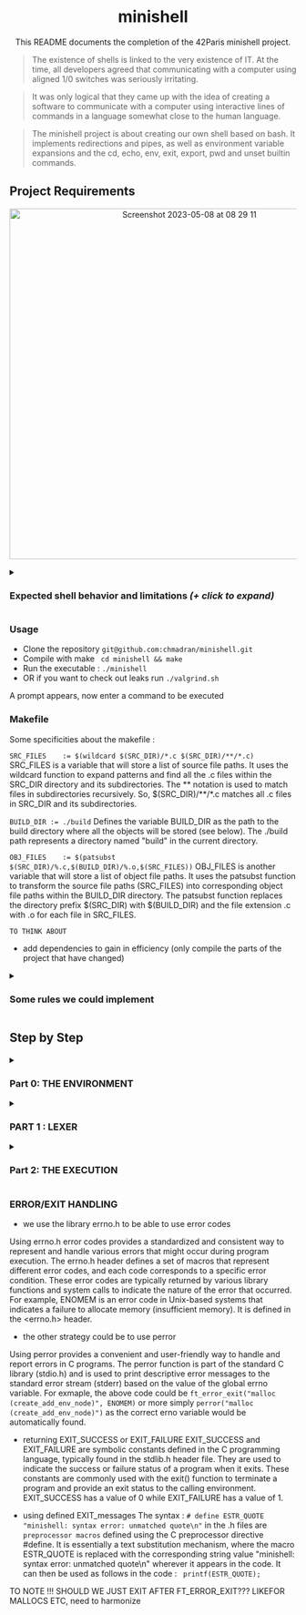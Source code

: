 
# <h1 align = "center"> minishell </h1>

<p align="center"> This README documents the completion of the 42Paris minishell project.</p>

> The existence of shells is linked to the very existence of IT. At the time, all developers agreed that communicating with a computer using aligned 1/0 switches was seriously irritating.

> It was only logical that they came up with the idea of creating a software to communicate with a computer using interactive lines of commands in a language somewhat close to the human language.

> The minishell project is about creating our own shell based on bash. It implements redirections and pipes, as well as environment variable expansions and the cd, echo, env, exit, export, pwd and unset builtin commands.

<h2> Project Requirements </h2>

<p align = "center">
<img width="616" alt="Screenshot 2023-05-08 at 08 29 11" src="https://user-images.githubusercontent.com/113340699/236750719-1f037981-0d76-4674-9a91-bdae3deaae1a.png">
</p>

<details>
<summary><h3>Expected shell behavior and limitations <i>(+ click to expand)</i> </h3></summary>


* Display a **prompt** when waiting for a new command.
* Have a working **history**.
* Search and launch the right executable (based on the PATH variable or using a relative or an absolute path).
* Not use more than **one global variable**. Think about it. You will have to explain its purpose.
* Not interpret unclosed quotes or special characters which are not required by the subject such as \ (backslash) or ; (semicolon).
* Handle ’ (single quote) which should prevent the shell from interpreting the metacharacters in the quoted sequence.
* Handle " (double quote) which should prevent the shell from interpreting the metacharacters in the quoted sequence except for $ (dollar sign).

* Implement **redirections**:
	◦ < should redirect input.
	◦ > should redirect output.
	◦ << should be given a delimiter, then read the input until a line containing the delimiter is seen. However, it doesn’t have to update the history!
	◦ >> should redirect output in append mode.
* Implement **pipes** (| character). The output of each command in the pipeline is connected to the input of the next command via a pipe.
* Handle **environment variables** ($ followed by a sequence of characters) which should expand to their values.
* Handle $? which should expand to the exit status of the most recently executed foreground pipeline.
* Handle ctrl-C, ctrl-D and ctrl-\ which should behave like in bash.
* In interactive mode:
	◦ ctrl-C displays a new prompt on a new line.
	◦ ctrl-D exits the shell.
	◦ ctrl-\ does nothing.

* Your shell must implement the following **builtins**:
	◦ echo with option -n   
	◦ cd with only a relative or absolute path.   
	◦ pwd with no options   
	◦ export with no options    
	◦ unset with no options   
	◦ env with no options or arguments   
	◦ exit with no options  

The readline() function can cause memory leaks. We don’t have to fix them.
</details>

<h3>Usage</h3>

* Clone the repository ```git@github.com:chmadran/minishell.git```  
* Compile with make ``` cd minishell && make```  
* Run the executable : ```./minishell```  
* OR if you want to check out leaks run ```./valgrind.sh```  

A prompt appears, now enter a command to be executed

<h3>Makefile</h3>

Some specificities about the makefile : 

```SRC_FILES	:= $(wildcard $(SRC_DIR)/*.c $(SRC_DIR)/**/*.c)```
SRC_FILES is a variable that will store a list of source file paths. It uses the wildcard function to expand patterns and find all the .c files within the SRC_DIR directory and its subdirectories. The ** notation is used to match files in subdirectories recursively. So, $(SRC_DIR)/**/*.c matches all .c files in SRC_DIR and its subdirectories.

```BUILD_DIR := ./build``` 
Defines the variable BUILD_DIR as the path to the build directory where all the objects will be stored (see below). The ./build path represents a directory named "build" in the current directory.

```OBJ_FILES	:= $(patsubst $(SRC_DIR)/%.c,$(BUILD_DIR)/%.o,$(SRC_FILES))```
OBJ_FILES is another variable that will store a list of object file paths. It uses the patsubst function to transform the source file paths (SRC_FILES) into corresponding object file paths within the BUILD_DIR directory. The patsubst function replaces the directory prefix $(SRC_DIR) with $(BUILD_DIR) and the file extension .c with .o for each file in SRC_FILES.



```TO THINK ABOUT```

- add dependencies to gain in efficiency (only compile the parts of the project that have changed)

<details>
<summary><h3>Some rules we could implement</h3></summary>
* only include libraries in ```minishell.h```   
* therefore include ```minishell.h``` in each .c file   
* all the error messages are declared in the ```exit.h``` file   
* to be able to use the global variable add ```extern t_master	g_master;``` to .h files   
* never push with leaks OR with norm errors   
* open an issue if you see some commands that segfaults but is not urgent (or is a simple enhancement), using the format : current behaviour/expected behaviour   
* calloc not malloc   
</details>

<h2>Step by Step </h2>

<details>
<summary><h3>Part 0: THE ENVIRONMENT</h3></summary>

Sometimes it is useful to communicate with a program in a semi-permanent way, so that you do not need to specify a command-line option every time you type the command to execute the program. One way to do this is to generate a configuration file, in which you can store data that will be used by the program every time it is run. This approach is typically useful if you have a large amount of data that you want to pass to a program every time it runs, or if you want the program itself to be able to change the data.

Environment variables are a small amount of data that needs to be passed to a program every time it runs but it is provided with a more lightweight approach to a configuration file. Environment variables, sometimes called shell variables, are usually set with the export command in the shell. Standard environment variables are used for information about your home directory, terminal type, and so on; you can define additional variables for other purposes. The set of all environment variables that have values is collectively known as the environment.

Environment variables are stored in a special array that can be read by your main function. Envp is an array of strings, just as argv is. It consists of a list of the environment variables of your shell, in the following format: NAME=value. Just as you can manually process command-line options from argv, so can you manually process environment variables from envp. However, the simplest way to access the value of an environment variable is with the getenv function, defined in the system header stdlib.h. It takes a single argument, a string containing the name of the variable whose value you wish to discover. It returns that value, or a null pointer if the variable is not defined.

Going back to how to get the environment variables if you're not allowed to use getenv like at 42, the main function can take zero to three parameters, the third of which is envp, an array of pointeurs to your machine's environment's variables that ends with a null pointer :  

 ```
int main( void )
int main( int argc, char *argv[] )
int main( int argc, char *argv[], char *envp[] )
 ```

After check, we realised the usage of a third argument like this ```int	main(int ac, char **av, char **envp)``` is not specified in the C standard or POSIX (see this stack overflow thread: https://stackoverflow.com/questions/10321435/is-char-envp-as-a-third-argument-to-main-portable). As a reminder, POSIX refers to a set of standardized functions, variables, and definitions that provide a consistent interface for developers to write software that can run on any POSIX-compliant operating system. A POSIX-compliant method to get all is the extern char **environ :

```
int	main(void)
{
	extern char	**environ; // this variable
	char		**env;

	env = environ;
	while (*env)
	{
		printf("%s\n", *env);
		env++;
	}

}
```
We need to get access and therefore store the environement variables in minishell because if the command inputted by the user is a builtin we have been asked to recreate, it will run our implementation of this function, otherwise it will look for the corresponding executable in the directories contained in the PATH environment variable. Therefore, at the beggining of our programm :  

- [ ] ```manage_environment``` is launched and calls the extern char **environ that is passed to a function that will fill a structure with its content
- [ ] in minishell.h file, you'll find the structure for the environment that has three values : char *name, char *value and a pointer to the next node s_env *next, this structure is itself accessible through the global master structure
- [ ] in env.c, the function ```manage_environment``` browses through the char **environ and sends each char * (e.g "USER=chmadran") to a node creator function ```create_add_env_node``` that takes name (USER) and value (chmadran) and the env_list we're filling as parameters.
- [ ] if the environment is empty when the program is launched, ```manage_empty_environment``` fills the shell level, working directory (PWD) and _ as these would be set automatically even if you tried to run bash without env variables e.g with ```env -i``` see https://unix.stackexchange.com/questions/48994/how-to-run-a-program-in-a-clean-environment-in-bash


Source : http://crasseux.com/books/ctutorial/Environment-variables.html
Source : https://github.com/mavileo/minishell-42
 </details>

<details>
<summary><h3>PART 1 : LEXER </h3></summary>
The goal of the lexer in minishell is to (i) exit if there is an incorrect input (e.g an open double quote or extra and/or invalid operators) otherwise it is (ii) to sort and store the input in a linked list so it can eventually be executed. This process is called the tokenisation.

<h4>1. GETTING A PROMPT</h4>

To collect the input, we use ```readline``` which takes the prompt as argument. For example, our minishell displays ```minishell: ``` when launched, ```readline``` then returns a char * we named ```input_text``` that is the user's input. ```input_text``` is passed as argument to the lexer ready for the tokenisation process. Readline is a function allowed by the subject but be careful as it leaks. From this point onwards, one needs to use the script ```valgrind.sh``` to actually test the program without encountering the readline leaks.  

At this stage, set up the signals so you can actually loop on the readline function until sending a CTRL+D to end the programme, or a CTRL+C to get a new clean prompt. As a reminder, SIGINT = CTRL +C and SIGQUIT = CTRL + D. We'll use the simple signal function here as we dont need any information that would be stored in the```sigaction``` structure we'd normally be expected to use. We only add a handler for `SIGINT` (CTRL+C) that clears the prompt, prints "^C\n" and opens a new prompt. For CTRL+D (`SIGQUIT`), we specify that the "handler" is `SIG_IGN` meaning signal ignore and we check whether the readline buffer is empty. If so, it means we sent a CTRL+D and we clean the memory before exiting the programme. 

Things to note : 
* ```rl_catch_signals``` is used to control whether Readline should catch signals or let them be handled by the signal handlers defined in the programme. It is set to 0, which means that Readline is instructed not to catch signals. Instead, we have defined its signal handlers for specific signals, such as SIGQUIT and SIGINT.
* you *will* get a linker command failed error if you don't amend your Makefile at this stage to include the readline library, yes your Makefile. Simply add the following ```-lreadline``` to your include flags
* Finally, `add_history` is a function that is in the stdio library and it will allow to use the up and down arroy to check previous (non-empty) inputs as it is asked in the subject to have a working history

<h4>2. CREATING A TOKEN_LIST</h4>

Tokenization is the process of breaking a string (input line) into individual meaningful units called tokens. Tokens can represent different elements of the input, such as commands, arguments, operators, and symbols. The lexer recognizes specific patterns in the input and creates a linked list of tokens, where each node contains a token string and a token type.

Now, in the global structure `g_master`, we have a variable called `t_token *token_list;`. This is a pointer to a the token list. A token is composed of (i) a type that is OPERATOR OR COMMAND, (ii) a data (the command or NULL if the token is of type OPERATOR), and a pointer to the previous and to the next tokens of the list. We now need to fill this token_list with the user input that has been retrieved by the readline function and stored in `g_master.line_read`. 

We will check at this stage whether there is an uneven number of single or double quotes since we can just exit directly if so. We do this with `unclosed_quotes` but the specificities here are 1. that if we have a backslash before the quote`\'` then it is not interpreted as an opening/closing one but as a simple character (basically as anything but a quote) and 2. that if we have a backslash before a backslash before the quote `\\'` the the first backslash cancels the second and the quote IS considered as a quote and not a simple character. This applies to both single and double quotes.

Then we enter in the `manage_token` function that will create each token node and fill out the token list. `start_operator` starts by checking whether the first character of `line_read` is an operator as this would be an error in input. If it is a PIPE, it prints the predefined macro  "minishell: syntax error: unexpected token '%c'\n" (Error String Unexpected or ESTR_UNEXP) else if it's an operator of any other type is prints the predefined macro "minishell: syntax error near unexpected token 'newline'\n" (Error String Operator Start or ESTR_OPSTART). Else if it's a builtin it starts the token_list.

The two main functions of `manage_token` are `check_token_type` and `trim_spaces`. `check_token_type` browses through the operators we need to handle's list and if one is found associates the type to the operator enum. If no operator is found, the type is COMMAND. To make enums clearer look at the minishell.h file and see how COMMAND = 0, PIPE = 1 etc. So type = 1 = T_PIPE :) `trim_spaces` on the other hand returns a char * data that will fill out the token, if the token is an operator that data is set to NULL.

The final checks at this stage are `is_heredoc_pipe` that checks whether there's a pipe followed by nothing which would open a heredoc pipe but in our program simply displays an error message and opens a new prompt; and `is_clean` that checks whether there are two different or similar operators following each other (so operator, space, operator) which is an invalid input.

If `launch_lexer` exits successfully, we move on to the execution.

Things to note : 
* use `print_token_list` to test the output of the token_list, maybe thats where your error lies
* the function `is_in_quotes` allows us to check whether an input is within quote so that its counted as part of a single "argument". For example, a pipe within a quoted argument is part of the string it belongs to, it doesnt create a new token.

</details>

<details>
<summary><h3>Part 2: THE EXECUTION</h3></summary>

<h4>1. PREPARING FOR EXECUTION</h4>

The exec launcher function called `launch_execution` starts by preparing the execution.

<h4>1.1 PREPARING FOR EXECUTION</h4>

`create_arguments` creates an argument under the format int argc, char **argv. To create the char **, we malloc by the number of spaces (that have been trimmed previously so no risk of extra ones) and then `split_args` fills out the argv from the token data. Then argc is just the number of char * in argv.

Things to note are that we must be careful of quoted/unquoted arguments, and we implemented special rules for backslash. The function `clean_arg` cleans the final argv before it is stored (even reallocating the right amount of memory). At this stage, handling backslashes makes the code much more complex, we might want to remove these parts. 

<h4>1.2 EXPANDING THE INPUT</h4>

At this stage, the function `launch_expansion` will start looking for `$` characters. If one is found then a substring of the corresponding argv is sent to an expansion processer, that's `process_expansion_replace`. If the character following the dollar sign is a question mark `?` then it means the expansion will replace argv[i] (`$?`) by the exit code found in the global structure master. If no question mark is found right after the dollar sign, then we are looking for an environment variable matching the string following the dollar sign, until the next space, for example "$USER fenkfnek" here we will look for the `USER` environment variable. If found, we replace `argv[i] = $USER fenkfnek` by `argv[i] = "chmadran fenkfnek` that is the environment variable found. Else we replace with nothing !

<h4>1.3 BUILTIN OR COMMAND ?</h4>

We start by look at argv[0] in `find_arg_type` and assigning it a type following an enum you'll find in`minishell.h`. It can be either one of the builtins we had to recreate ELSE it is a type OTHER (potentiallya command / builtin we didnt have to recreate) or an ERROR. Then we `fill_executable_path`. In Unix-like operating systems (e.g., Linux, macOS, etc.), the environment variable `_` (underscore) has a special meaning. It represents the absolute path of the currently executing command. When you run a command in a shell, the shell sets various environment variables before executing the command. One of these variables is `_`, which holds the path of the command being executed. This allows scripts and programs to access the full path of the executable that is currently running. For example, if you run the command ls in the terminal, the environment variable `_` will be set to the absolute path of the ls command, such as "/bin/ls" or "/usr/bin/ls", depending on your system. `update_executable_path` updates the value associated with the `_` environment variable with the absolute path of the last argument passed to the executable (stored in exec->argv[exec->argc - 1]). 

Then we `execute_command_or_builtin`, indeed if the type is ERROR we start by handling it by printing the correct error message and assigning the exit_code to 127. Now if the type is not ERROR and not OTHERS it means its a builtin we had to recreate. We send our exec arg to `execute_builtin` and then to the correct recreated builtin function (cd, echo, env, export, exit, pwd or unset). Finally, if the type is neither ERROR nor a known BUILTIN then it's OTHERS. The exec arg is sent to `execute_command` that will `search_path_command` check if the command sent as argv[0] is an existing pathname under the environment variable `PATH`. If not (TOFILL), else it returns true and stores it in the exec structure under `char *pathname`. 

NOT SURE WHY WE CHECK WHETHER A PATH NOT FOUND IS EXECUTABLE THEN IS_DIR OR NOT... TBC

Things to note :   
*  When we check if an entry is a directory, the correct type for representing a directory stream in C is DIR, and it is typically used in conjunction with the `opendir`, `readdir`, and `closedir` functions from the <dirent.h> header
*  An alternative to check if an entry is a directory is to use the `struct stat` is a C structure defined in the `<sys/stat.h> header (or <sys/types.h> and <sys/stat.h> headers on some systems).` It is commonly used to store information about files and file systems. This structure is filled with file system metadata retrieved by functions like stat, lstat, fstat, etc. In this case, wecould have used the S_ISDIR macro which is a conditional macro provided in `<sys/stat.h>` that checks whether the st_mode member of the struct stat indicates that the file is a directory. It evaluates to a non-zero value (true) if the file is a directory and 0 (false) otherwise. For readability, we decided to use a simple `is_directory` function.
* The `access` function in C is used to check the accessibility of a file with respect to the permissions of the calling process. It is declared in the `<unistd.h>` header. The second argument, mode, is an integer representing the mode of access you want to check. One of the possible values for the mode argument is X_OK, which is used to check if a file is executable (has the execute permission bit set) by the calling process.


<h4>1.4. CODING THE REQUIRED BUILTINS</h4>

The subject of minishell asks us to implement some builtins : `cd, echo, env, export, exit, pwd and unset`. Therefore, we must recode them. Very concisely...

<h5>CD</h5>

The CD builtins if sent without any argument simply searches for the environment variable "HOME" and returns to its path, so to the home directory. You can use `chdir()` which is a system call and a C library function used to change the current working directory of a process. It stands for "change directory." The current working directory is the base directory from which all relative pathnames are resolved. If the HOME directory is valid then the environment variable PWD ("Present Working Directory") is updated. If an argument is given to the `cd` buitlins then we check if its a valid directory and if so the PWD environment variable is updated to the value of that new directory and chdir changes it. 

<h5>ECHO</h5>

We are asked to recreate the `echo` builtins with a potential `-n` flag. So here we use a flag to check if `-n` is present in the input, ifso the flag is set to true, else it stays at false. Then we simply print the arguments of echo on the regular STDOUT, and with a space between each word. If there is no flag `-n` we add a newline after the word, else we dont.

<h5>ENV</h5>

Simply prints the environment list.

<h5>EXIT</h5>

Simply clean the programm and use `exit` to leave it. 

<h5>EXPORT</h5>

If only `export` is sent as argument, we print each variable of the environment list preceded with theword `export` (yes that's it). If an argument is sent to export, we check if (1) its an existing environment variable, if so and its syntaxed a follows NAME=VALUE, we replace the current value of the environment variable found NAME by the new VALUE; (2) else we just add it to the environment variable lists, even if the value is empty.

<h5>PWD</h5>

We use `getcwd()` which is a C library function and system call used to get the current working directory of a process in a Unix-based operating system to print the working directory. Indeed, the name of the function stands for "get current working directory." The current working directory is the base directory from which all relative pathnames are resolved. It takes two parameters :
	* buf: A pointer to a buffer where the current working directory path will be stored.  
	* size: The size of the buffer provided (buf).  
 
<h5>UNSET</h5>

`Unset` is used to remove environment variables. So we browse through the environment variable and if found we remove it. 

</details>

<summary><h3>ERROR/EXIT HANDLING</h3></summary>

* we use the library errno.h to be able to use error codes

Using errno.h error codes provides a standardized and consistent way to represent and handle various errors that might occur during program execution. The errno.h header defines a set of macros that represent different error codes, and each code corresponds to a specific error condition. These error codes are typically returned by various library functions and system calls to indicate the nature of the error that occurred. For example, ENOMEM is an error code in Unix-based systems that indicates a failure to allocate memory (insufficient memory). It is defined in the <errno.h> header.

* the other strategy could be to use perror

Using perror provides a convenient and user-friendly way to handle and report errors in C programs. The perror function is part of the standard C library (stdio.h) and is used to print descriptive error messages to the standard error stream (stderr) based on the value of the global errno variable. For exmaple, the above code could be ```ft_error_exit("malloc (create_add_env_node)", ENOMEM)``` or more simply ```perror("malloc (create_add_env_node)")``` as the correct erno variable would be automatically found.

* returning EXIT_SUCCESS or EXIT_FAILURE
EXIT_SUCCESS and EXIT_FAILURE are symbolic constants defined in the C programming language, typically found in the stdlib.h header file. They are used to indicate the success or failure status of a program when it exits. These constants are commonly used with the exit() function to terminate a program and provide an exit status to the calling environment. EXIT_SUCCESS has a value of 0 while EXIT_FAILURE has a value of 1.

* using defined EXIT_messages
The syntax : `# define ESTR_QUOTE "minishell: syntax error: unmatched quote\n"` in the .h files are `preprocessor macros` defined using the C preprocessor directive #define. It is essentially a text substitution mechanism, where the macro ESTR_QUOTE is replaced with the corresponding string value "minishell: syntax error: unmatched quote\n" wherever it appears in the code. It can then be used as follows in the code : ` printf(ESTR_QUOTE);`

</details> 

TO NOTE !!! SHOULD WE JUST EXIT AFTER FT_ERROR_EXIT??? LIKEFOR MALLOCS ETC, need to harmonize
